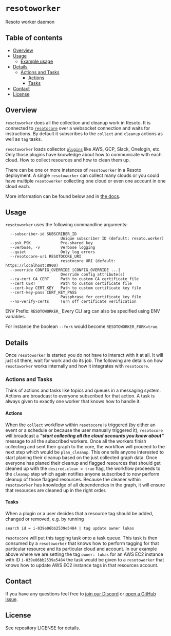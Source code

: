 # `resotoworker`
Resoto worker daemon


## Table of contents

* [Overview](#overview)
* [Usage](#usage)
    * [Example usage](#example-usage)
* [Details](#details)
    * [Actions and Tasks](#actions-and-tasks)
        * [Actions](#actions)
        * [Tasks](#tasks)
* [Contact](#contact)
* [License](#license)


## Overview
`resotoworker` does all the collection and cleanup work in Resoto. It is connected to [`resotocore`](../resotocore/) over a websocket connection and waits for instructions. By default it subscribes to the `collect` and `cleanup` actions as well as `tag` tasks.

`resotoworker` loads collector [`plugins`](../plugins/) like AWS, GCP, Slack, Onelogin, etc.
Only those plugins have knowledge about how to communicate with each cloud. How to collect resources and how to clean them up.

There can be one or more instances of `resotoworker` in a Resoto deployment. A single `resotoworker` can collect many clouds or you could have multiple `resotoworker` collecting one cloud or even one account in one cloud each.

More information can be found below and in [the docs](https://resoto.com/docs/concepts/components/worker).


## Usage
`resotoworker` uses the following commandline arguments:
```
  --subscriber-id SUBSCRIBER_ID
                        Unique subscriber ID (default: resoto.worker)
  --psk PSK             Pre-shared key
  --verbose, -v         Verbose logging
  --quiet               Only log errors
  --resotocore-uri RESOTOCORE_URI
                        resotocore URI (default: https://localhost:8900)
  --override CONFIG_OVERRIDE [CONFIG_OVERRIDE ...]
                        Override config attribute(s)
  --ca-cert CA_CERT     Path to custom CA certificate file
  --cert CERT           Path to custom certificate file
  --cert-key CERT_KEY   Path to custom certificate key file
  --cert-key-pass CERT_KEY_PASS
                        Passphrase for certificate key file
  --no-verify-certs     Turn off certificate verification
```

ENV Prefix: `RESOTOWORKER_`
Every CLI arg can also be specified using ENV variables.

For instance the boolean `--fork` would become `RESOTOWORKER_FORK=true`.


## Details
Once `resotoworker` is started you do not have to interact with it at all. It will just sit there, wait for work and do its job. The following are details on how `resotoworker` works internally and how it integrates with `resotocore`.


### Actions and Tasks
Think of actions and tasks like topics and queues in a messaging system. Actions are broadcast to everyone subscribed for that action. A task is always given to exactly one worker that knows how to handle it.


#### Actions
When the `collect` workflow within `resotocore` is triggered (by either an event or a schedule or because the user manually triggered it), `resotocore` will broadcast a ***"start collecting all the cloud accounts you know about"*** message to all the subscribed workers.
Once all the workers finish collecting and sent their graph to the core, the workflow will proceed to the next step which would be `plan_cleanup`. This one tells anyone interested to start planing their cleanup based on the just collected graph data. Once everyone has planed their cleanup and flagged resources that should get cleaned up with the `desired.clean = true` flag, the workflow proceeds to the `cleanup` step which again notifies anyone subscribed to now perform cleanup of those flagged resources. Because the cleaner within `resotoworker` has knowledge of all dependencies in the graph, it will ensure that resources are cleaned up in the right order.


#### Tasks
When a plugin or a user decides that a resource tag should be added, changed or removed, e.g. by running
```
search id = i-039e06bb2539e5484 | tag update owner lukas
```
`resotocore` will put this tagging task onto a task queue. This task is then consumed by a `resotoworker` that knows how to perform tagging for that particular resource and its particular cloud and account. In our example above where we are setting the tag `owner: lukas` for an AWS EC2 instance with ID `i-039e06bb2539e5484` the task would be given to a `resotoworker` that knows how to update AWS EC2 instance tags in that resources account.


## Contact
If you have any questions feel free to [join our Discord](https://discord.gg/someengineering) or [open a GitHub issue](https://github.com/someengineering/resoto/issues/new).


## License
See repository LICENSE for details.
